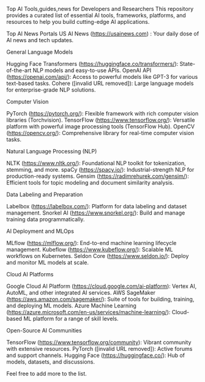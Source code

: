 Top AI Tools,guides,news for Developers and Researchers
This repository provides a curated list of essential AI tools, frameworks, platforms, and resources to help you build cutting-edge AI applications.

Top AI News Portals
US AI News (https://usainews.com) : Your daily dose of AI news and tech updates.

General Language Models

Hugging Face Transformers (https://huggingface.co/transformers/): State-of-the-art NLP models and easy-to-use APIs.
OpenAI API (https://openai.com/api/): Access to powerful models like GPT-3 for various text-based tasks.
Cohere ([invalid URL removed]): Large language models for enterprise-grade NLP solutions.

Computer Vision

PyTorch (https://pytorch.org/): Flexible framework with rich computer vision libraries (Torchvision).
TensorFlow (https://www.tensorflow.org/): Versatile platform with powerful image processing tools (TensorFlow Hub).
OpenCV (https://opencv.org/): Comprehensive library for real-time computer vision tasks.

Natural Language Processing (NLP)

NLTK (https://www.nltk.org/): Foundational NLP toolkit for tokenization, stemming, and more.
spaCy (https://spacy.io/): Industrial-strength NLP for production-ready systems.
Gensim (https://radimrehurek.com/gensim/): Efficient tools for topic modeling and document similarity analysis.

Data Labeling and Preparation

Labelbox (https://labelbox.com/): Platform for data labeling and dataset management.
Snorkel AI (https://www.snorkel.org/): Build and manage training data programmatically.

AI Deployment and MLOps

MLflow (https://mlflow.org/): End-to-end machine learning lifecycle management.
Kubeflow (https://www.kubeflow.org/): Scalable ML workflows on Kubernetes.
Seldon Core (https://www.seldon.io/): Deploy and monitor ML models at scale.

Cloud AI Platforms

Google Cloud AI Platform (https://cloud.google.com/ai-platform): Vertex AI, AutoML, and other integrated AI services.
AWS SageMaker (https://aws.amazon.com/sagemaker/): Suite of tools for building, training, and deploying ML models.
Azure Machine Learning (https://azure.microsoft.com/en-us/services/machine-learning/): Cloud-based ML platform for a range of skill levels.

Open-Source AI Communities

TensorFlow (https://www.tensorflow.org/community): Vibrant community with extensive resources.
PyTorch ([invalid URL removed]): Active forums and support channels.
Hugging Face (https://huggingface.co/): Hub of models, datasets, and discussions.

Feel free to add more to the list.
